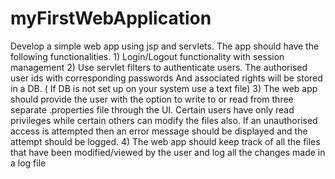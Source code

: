 # myFirstWebApplication
Develop a simple web app using jsp and servlets. The app should have the following functionalities. 1) Login/Logout functionality with session management 2) Use servlet filters to authenticate users. The authorised user ids with corresponding passwords And associated rights will be stored in a DB. ( If DB is not set up on your system use a text file) 3) The web app should provide the user with the option to write to or read from three separate .properties file through the UI. Certain users have only read privileges while certain others can modify the files also.  If an unauthorised access is attempted then an error message should be displayed and the attempt should be logged. 4) The web app should keep track of all the files that have been modified/viewed by the user and log all the changes made in a log file  
